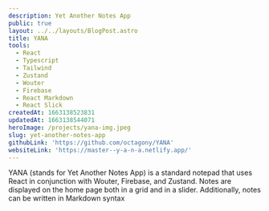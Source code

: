 ```yaml
---
description: Yet Another Notes App
public: true
layout: ../../layouts/BlogPost.astro
title: YANA
tools:
  - React
  - Typescript
  - Tailwind
  - Zustand
  - Wouter
  - Firebase
  - React Markdown
  - React Slick
createdAt: 1663138523831
updatedAt: 1663138544071
heroImage: /projects/yana-img.jpeg
slug: yet-another-notes-app
githubLink: 'https://github.com/octagony/YANA'
websiteLink: 'https://master--y-a-n-a.netlify.app/'
---
```


YANA (stands for Yet Another Notes App) is a standard notepad that uses React in conjunction with Wouter, Firebase, and Zustand. Notes are displayed on the home page both in a grid and in a slider. Additionally, notes can be written in Markdown syntax
